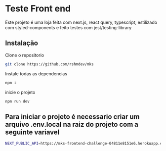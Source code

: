 # Teste Front end

Este projeto é uma loja feita com next.js, react query, typescript, estilizado com styled-components e feito testes com jest/testing-library

## Instalação

Clone o repositorio

```bash
git clone https://github.com/rshmdev/mks
```

Instale todas as dependencias

```bash
npm i
```

inicie o projeto

```bash
npm run dev
```

## Para iniciar o projeto é necessario criar um arquivo .env.local na raiz do projeto com a seguinte variavel

```bash
NEXT_PUBLIC_API=https://mks-frontend-challenge-04811e8151e6.herokuapp.com/api/v1
```
